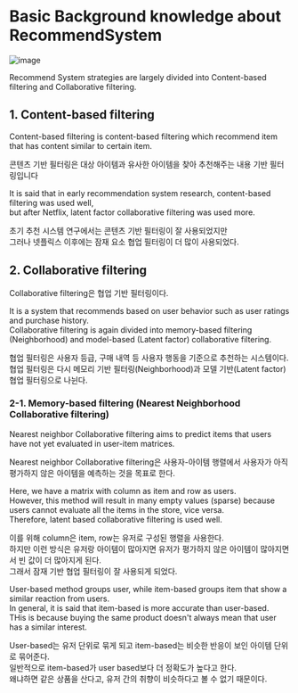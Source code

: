 # Basic Background knowledge about RecommendSystem
![image](https://user-images.githubusercontent.com/68208055/210484947-08af89d2-3a03-47bf-93c8-be1dd8e06ac6.png)

Recommend System strategies are largely divided into Content-based filtering and Collaborative filtering.

## 1. Content-based filtering
Content-based filtering is content-based filtering which recommend item \
that has content similar to certain item. 

콘텐츠 기반 필터링은 대상 아이템과 유사한 아이템을 찾아 추천해주는 내용 기반 필터링입니다

It is said that in early recommendation system research, content-based filtering was used well, \
but after Netflix, latent factor collaborative filtering was used more. 

초기 추천 시스템 연구에서는 콘텐츠 기반 필터링이 잘 사용되었지만 \
그러나 넷플릭스 이후에는 잠재 요소 협업 필터링이 더 많이 사용되었다. 

## 2. Collaborative filtering 
Collaborative filtering은 협업 기반 필터링이다. 

It is a system that recommends based on user behavior such as user ratings and purchase history.\
Collaborative filtering is again divided into memory-based filtering (Neighborhood) and model-based (Latent factor) collaborative filtering.

협업 필터링은 사용자 등급, 구매 내역 등 사용자 행동을 기준으로 추천하는 시스템이다.\
협업 필터링은 다시 메모리 기반 필터링(Neighborhood)과 모델 기반(Latent factor) 협업 필터링으로 나뉜다.

### 2-1. Memory-based filtering (Nearest Neighborhood Collaborative filtering)
Nearest neighbor Collaborative filtering aims to predict items that users have not yet evaluated in user-item matrices.

Nearest neighbor Collaborative filtering은 사용자-아이템 행렬에서 사용자가 아직 평가하지 않은 아이템을 예측하는 것을 목표로 한다. 

Here, we have a matrix with column as item and row as users. \
However, this method will result in many empty values (sparse) because users cannot evaluate all the items in the store, vice versa. \
Therefore, latent based collaborative filtering is used well. 

이를 위해 column은 item, row는 유저로 구성된 행렬을 사용한다. \
하지만 이런 방식은 유저랑 아이템이 많아지면 유저가 평가하지 않은 아이템이 많아지면서 빈 값이 더 많아지게 된다. \
그래서 잠재 기반 협업 필터링이 잘 사용되게 되었다. 

User-based method groups user, while item-based groups item that show a similar reaction from users. \
In general, it is said that item-based is more accurate than user-based. \
THis is because buying the same product doesn't always mean that user has a similar interest. 

User-based는 유저 단위로 묶게 되고 item-based는 비슷한 반응이 보인 아이템 단위로 묶어준다. \
일반적으로 item-based가 user based보다 더 정확도가 높다고 한다. \
왜냐하면 같은 상품을 산다고, 유저 간의 취향이 비슷하다고 볼 수 없기 때문이다. 



